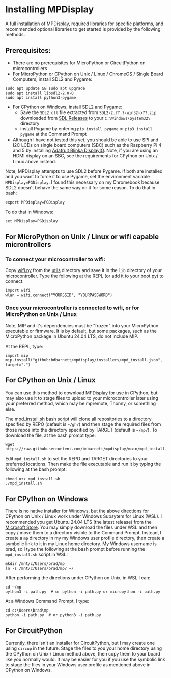 # Installing MPDisplay

A full installation of MPDisplay, required libraries for specific platforms, and recommended optional libraries to get started is provided by the following methods.

## Prerequisites:
- There are no prerequisites for MicroPython or CircuitPython on microcontrollers
- For MicroPython or CPython on Unix / Linux / ChromeOS / Single Board Computers, install SDL2 and Pygame:
```
sudo apt update && sudo apt upgrade
sudo apt install libsdl2-2.0-0
sudo apt install python3-pygame
```
- For CPython on Windows, install SDL2 and Pygame:
    - Save the `SDL2.dll` file extracted from `SDL2-2.??.?-win32-x??.zip` downloaded from [SDL Releases](https://github.com/libsdl-org/SDL/releases/) to your `C:\Windows\System32\` directory
    - install Pygame by entering `pip install pygame` or `pip3 install pygame` at the Command Prompt
- Although I have not tested this yet, you should be able to use SPI and I2C LCDs on single board computers (SBC) such as the Raspberry Pi 4 and 5 by installing [Adafruit Blinka DisplayIO](https://github.com/adafruit/Adafruit_Blinka_Displayio).  Note, if you are using an HDMI display on an SBC, see the requirements for CPython on Unix / Linux above instead.

Note, MPDisplay attempts to use SDL2 before Pygame.  If both are installed and you want to force it to use Pygame, set the environment variable `MPDisplay=PGDisplay`.  I found this necessary on my Chromebook because SDL2 doesn't behave the same way on it for some reason.  To do that in bash:
```
export MPDisplay=PGDisplay
```
To do that in Windows:
```
set MPDisplay=PGDisplay
```

## For MicroPython on Unix / Linux or wifi capable microntrollers

### To connect your microcontroller to wifi:

Copy [wifi.py](utils/wifi.py) from the [utils](utils) directory and save it in the `lib` directory of your microcontroller.  Type the following at the REPL (or add it to your boot.py) to connect:

```
import wifi
wlan = wifi.connect("YOURSSID", "YOURPASSWORD")
```

### Once your microcontroller is connected to wifi, or for MicroPython on Unix / Linux

Note, MIP and it's dependencies must be "frozen" into your MicroPython executable or firmware.  It is by default, but some packages, such as the MicroPython package in Ubuntu 24.04 LTS, do not include MIP.

At the REPL, type:

```
import mip
mip.install("github:bdbarnett/mpdisplay/installers/mpd_install.json", target=".")
```

## For CPython on Unix / Linux

You can use this method to download MPDisplay for use in CPython, but may also use it to stage files to upload to your microcontroller later using your preferred method, which may be mpremote, Thonny, or something else.

The [mpd_install.sh](mpd_install.sh) bash script will clone all repositories to a directory specified by REPO (default is `~/gh/`) and then stage the required files from those repos into the directory specified by TARGET (default is `~/mp/`).  To download the file, at the bash prompt type:

```
wget https://raw.githubusercontent.com/bdbarnett/mpdisplay/main/mpd_install.sh
```

Edit `mpd_install.sh` to set the REPO and TARGET directories to your preferred locations.  Then make the file executable and run it by typing the following at the bash prompt:

```
chmod u+x mpd_install.sh
./mpd_install.sh
```

## For CPython on Windows

There is no native installer for Windows, but the above directions for CPython on Unix / Linux work under Windows Subsytem for Linux (WSL).  I recommended you get Ubuntu 24.04 LTS (the latest release) from the [Microsoft Store](https://apps.microsoft.com/detail/9nz3klhxdjp5).  You may simply download the files under WSL and then copy / move them to a directory visible to the Command Prompt.  Instead, I create a `mp` directory in my my Windows user profile directory, then create a symbolic link to it in my Linux home directory.  My Windows username is brad, so I type the following at the bash prompt before running the `mpd_install.sh` script in WSL:

```
mkdir /mnt/c/Users/brad/mp
ln -s /mnt/c/Users/brad/mp/ ~/
```

After performing the directions under CPython on Unix, in WSL I can:
```
cd ~/mp
python3 -i path.py  # or python -i path.py or micropython -i path.py
```

At a Windows Command Prompt, I type:
```
cd c:\Users\brad\mp
python -i path.py  # or python3 -i path.py
```

## For CircuitPython

Currently, there isn't an installer for CircuitPython, but I may create one using `circup` in the future.  Stage the files to you your home directory using the CPython on Unix / Linux method above, then copy them to your board like you normally would.  It may be easier for you if you use the symbolic link to stage the files in your Windows user profile as mentioned above in CPython on Windows.
